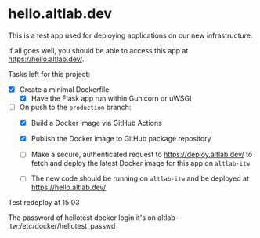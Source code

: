 hello.altlab.dev
================

This is a test app used for deploying applications on our new
infrastructure.

If all goes well, you should be able to access this app at <https://hello.altlab.dev/>.


Tasks left for this project:

 - [x] Create a minimal Dockerfile
    - [x] Have the Flask app run within Gunicorn or uWSGI
 - [ ] On push to the `production` branch:
     - [x] Build a Docker image via GitHub Actions
     - [x] Publish the Docker image to GitHub package repository
     - [ ] Make a secure, authenticated request to <https://deploy.altlab.dev/> to fetch and deploy the latest Docker image for this app on `altlab-itw`
     - [ ] The new code should be running on `altlab-itw` and be deployed at <https://hello.altlab.dev/>



Test redeploy at 15:03

The password of hellotest docker login it's on altlab-itw:/etc/docker/hellotest_passwd